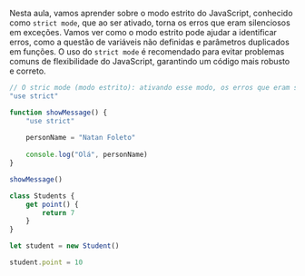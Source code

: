 Nesta aula, vamos aprender sobre o modo estrito do JavaScript, conhecido como `strict mode`, que ao ser ativado, torna os erros que eram silenciosos em exceções. Vamos ver como o modo estrito pode ajudar a identificar erros, como a questão de variáveis não definidas e parâmetros duplicados em funções. O uso do `strict mode` é recomendado para evitar problemas comuns de flexibilidade do JavaScript, garantindo um código mais robusto e correto.

```js
// O stric mode (modo estrito): ativando esse modo, os erros que eram silenciosos passa a gerar exceções no Javascript.
"use strict"

function showMessage() {
	"use strict"
	
	personName = "Natan Foleto"
	
	console.log("Olá", personName)
}

showMessage()

class Students {
	get point() {
		return 7
	}
}

let student = new Student()

student.point = 10
```